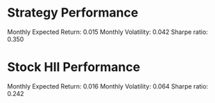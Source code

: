 # Strategy Performance
Monthly Expected Return: 0.015
Monthly Volatility: 0.042
Sharpe ratio: 0.350
# Stock HII Performance
Monthly Expected Return: 0.016
Monthly Volatility: 0.064
Sharpe ratio: 0.242
